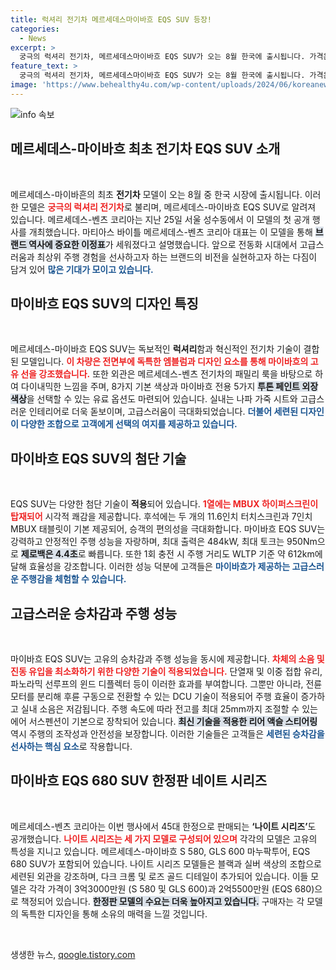 ```yaml
---
title: 럭셔리 전기차 메르세데스마이바흐 EQS SUV 등장!
categories:
  - News
excerpt: >
  궁극의 럭셔리 전기차, 메르세데스마이바흐 EQS SUV가 오는 8월 한국에 출시됩니다. 가격은 2억2500만원부터 시작하며, 45대 한정판 나이트 시리즈도 공개! 전기차 시대의 새로운 기준을 제시합니다. 클릭하여 자세히 알아보세요!
feature_text: >
  궁극의 럭셔리 전기차, 메르세데스마이바흐 EQS SUV가 오는 8월 한국에 출시됩니다. 가격은 2억2500만원부터 시작하며, 45대 한정판 나이트 시리즈도 공개! 전기차 시대의 새로운 기준을 제시합니다. 클릭하여 자세히 알아보세요!
image: 'https://www.behealthy4u.com/wp-content/uploads/2024/06/koreanews.jpg'
---
```


<p><img src="https://www.behealthy4u.com/wp-content/uploads/2024/06/koreanews.jpg" alt="info 속보" /></p>

<h2 data-ke-size="size26">메르세데스-마이바흐 최초 전기차 EQS SUV 소개</h2>

<p data-ke-size="size16">&nbsp;</p>

<p>메르세데스-마이바흔의 최초 <b>전기차</b> 모델이 오는 8월 중 한국 시장에 출시됩니다. 이러한 모델은 <b><span style="color: #ee2323;">궁극의 럭셔리 전기차</span></b>로 불리며, 메르세데스-마이바흐 EQS SUV로 알려져 있습니다. 메르세데스-벤츠 코리아는 지난 25일 서울 성수동에서 이 모델의 첫 공개 행사를 개최했습니다. 마티아스 바이틀 메르세데스-벤츠 코리아 대표는 이 모델을 통해 <b><span style="background-color: #21538527;">브랜드 역사에 중요한 이정표</span></b>가 세워졌다고 설명했습니다. 앞으로 전동화 시대에서 고급스러움과 최상위 주행 경험을 선사하고자 하는 브랜드의 비전을 실현하고자 하는 다짐이 담겨 있어 <b><span style="color: #1a5490;">많은 기대가 모이고 있습니다.</span></b></p>

<h2 data-ke-size="size26">마이바흐 EQS SUV의 디자인 특징</h2>

<p data-ke-size="size16">&nbsp;</p>

<p>메르세데스-마이바흐 EQS SUV는 독보적인 <b>럭셔리</b>함과 혁신적인 전기차 기술이 결합된 모델입니다. <b><span style="color: #ee2323;">이 차량은 전면부에 독특한 엠블럼과 디자인 요소를 통해 마이바흐의 고유 선을 강조했습니다.</span></b> 또한 외관은 메르세데스-벤츠 전기차의 패밀리 룩을 바탕으로 하여 다이내믹한 느낌을 주며, 8가지 기본 색상과 마이바흐 전용 5가지 <b><span style="background-color: #21538527;">투톤 페인트 외장 색상</span></b>을 선택할 수 있는 유료 옵션도 마련되어 있습니다. 실내는 나파 가죽 시트와 고급스러운 인테리어로 더욱 돋보이며, 고급스러움이 극대화되었습니다. <b><span style="color: #1a5490;">더불어 세련된 디자인이 다양한 조합으로 고객에게 선택의 여지를 제공하고 있습니다.</span></b></p>

<h2 data-ke-size="size26">마이바흐 EQS SUV의 첨단 기술</h2>

<p data-ke-size="size16">&nbsp;</p>

<p>EQS SUV는 다양한 첨단 기술이 <b>적용</b>되어 있습니다. <b><span style="color: #ee2323;">1열에는 MBUX 하이퍼스크린이 탑재되어</span></b> 시각적 쾌감을 제공합니다. 후석에는 두 개의 11.6인치 터치스크린과 7인치 MBUX 태블릿이 기본 제공되어, 승객의 편의성을 극대화합니다. 마이바흐 EQS SUV는 강력하고 안정적인 주행 성능을 자랑하며, 최대 출력은 484kW, 최대 토크는 950Nm으로 <b><span style="background-color: #21538527;">제로백은 4.4초</span></b>로 빠릅니다. 또한 1회 충전 시 주행 거리도 WLTP 기준 약 612km에 달해 효율성을 강조합니다. 이러한 성능 덕분에 고객들은 <b><span style="color: #1a5490;">마이바흐가 제공하는 고급스러운 주행감을 체험할 수 있습니다.</span></b></p>

<h2 data-ke-size="size26">고급스러운 승차감과 주행 성능</h2>

<p data-ke-size="size16">&nbsp;</p>

<p>마이바흐 EQS SUV는 고유의 승차감과 주행 성능을 동시에 제공합니다. <b><span style="color: #ee2323;">차체의 소음 및 진동 유입을 최소화하기 위한 다양한 기술이 적용되었습니다.</span></b> 단열재 및 이중 접합 유리, 파노라믹 선루프의 윈드 디플렉터 등이 이러한 효과를 부여합니다. 그뿐만 아니라, 전륜 모터를 분리해 후륜 구동으로 전환할 수 있는 DCU 기술이 적용되어 주행 효율이 증가하고 실내 소음은 저감됩니다. 주행 속도에 따라 전고를 최대 25mm까지 조절할 수 있는 에어 서스펜션이 기본으로 장착되어 있습니다. <b><span style="background-color: #21538527;">최신 기술을 적용한 리어 액슬 스티어링</span></b> 역시 주행의 조작성과 안전성을 보장합니다. 이러한 기술들은 고객들은 <b><span style="color: #1a5490;">세련된 승차감을 선사하는 핵심 요소</span></b>로 작용합니다.</p>

<h2 data-ke-size="size26">마이바흐 EQS 680 SUV 한정판 네이트 시리즈</h2>

<p data-ke-size="size16">&nbsp;</p>

<p>메르세데스-벤츠 코리아는 이번 행사에서 45대 한정으로 판매되는 <b>‘나이트 시리즈’</b>도 공개했습니다. <b><span style="color: #ee2323;">나이트 시리즈는 세 가지 모델로 구성되어 있으며</span></b> 각각의 모델은 고유의 특성을 지니고 있습니다. 메르세데스-마이바흐 S 580, GLS 600 마누팍투어, EQS 680 SUV가 포함되어 있습니다. 나이트 시리즈 모델들은 블랙과 실버 색상의 조합으로 세련된 외관을 강조하며, 다크 크롬 및 로즈 골드 디테일이 추가되어 있습니다. 이들 모델은 각각 가격이 3억3000만원 (S 580 및 GLS 600)과 2억5500만원 (EQS 680)으로 책정되어 있습니다. <b><span style="background-color: #21538527;">한정판 모델의 수요는 더욱 높아지고 있습니다.</span></b> 구매자는 각 모델의 독특한 디자인을 통해 소유의 매력을 느낄 것입니다.</p>

<p data-ke-size="size16">&nbsp;</p>
생생한 뉴스, <a href="https://qoogle.tistory.com" rel="dofollow">qoogle.tistory.com</a>



